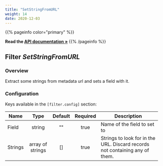 ```yaml
---
title: "SetStringFromURL"
weight: 14
date: 2020-12-03
---
```

{{% pageinfo color="primary" %}}

**Read the [API documentation &raquo;](https://pkg.go.dev/github.com/AdRoll/baker/filter)**
{{% /pageinfo %}}

## Filter *SetStringFromURL*

### Overview
Extract some strings from metadata url and sets a field with it.  


### Configuration

Keys available in the `[filter.config]` section:

|Name|Type|Default|Required|Description|
|----|:--:|:-----:|:------:|-----------|
| Field| string| ""| true| Name of the field to set to|
| Strings| array of strings| []| true| Strings to look for in the URL. Discard records not containing any of them.|

